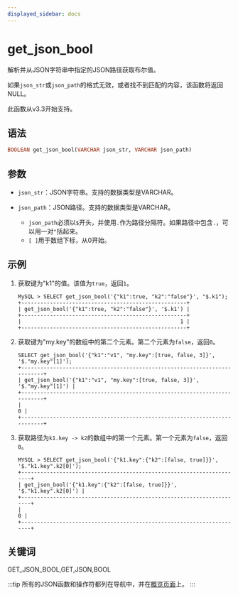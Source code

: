 ```yaml
---
displayed_sidebar: docs
---
```


# get_json_bool

解析并从JSON字符串中指定的JSON路径获取布尔值。

如果`json_str`或`json_path`的格式无效，或者找不到匹配的内容，该函数将返回NULL。

此函数从v3.3开始支持。

## 语法

```Haskell
BOOLEAN get_json_bool(VARCHAR json_str, VARCHAR json_path)
```

## 参数

- `json_str`：JSON字符串。支持的数据类型是VARCHAR。
- `json_path`：JSON路径。支持的数据类型是VARCHAR。
  
  - `json_path`必须以`$`开头，并使用`.`作为路径分隔符。如果路径中包含`.`，可以用一对`"`括起来。
  - `[ ]`用于数组下标，从0开始。

## 示例

1. 获取键为"k1"的值。该值为`true`，返回`1`。

    ```Plain Text
   MySQL > SELECT get_json_bool('{"k1":true, "k2":"false"}', "$.k1");
   +----------------------------------------------------+
   | get_json_bool('{"k1":true, "k2":"false"}', '$.k1') |
   +----------------------------------------------------+
   |                                                  1 |
   +----------------------------------------------------+
    ```

2. 获取键为"my.key"的数组中的第二个元素。第二个元素为`false`，返回`0`。

    ```Plain Text
   SELECT get_json_bool('{"k1":"v1", "my.key":[true, false, 3]}', '$."my.key"[1]');
   +--------------------------------------------------------------------------+
   | get_json_bool('{"k1":"v1", "my.key":[true, false, 3]}', '$."my.key"[1]') |
   +--------------------------------------------------------------------------+
   |                                                                        0 |
   +--------------------------------------------------------------------------+
    ```

3. 获取路径为`k1.key -> k2`的数组中的第一个元素。第一个元素为`false`，返回`0`。

    ```Plain Text
   MYSQL > SELECT get_json_bool('{"k1.key":{"k2":[false, true]}}', '$."k1.key".k2[0]');
   +----------------------------------------------------------------------+
   | get_json_bool('{"k1.key":{"k2":[false, true]}}', '$."k1.key".k2[0]') |
   +----------------------------------------------------------------------+
   |                                                                    0 |
   +----------------------------------------------------------------------+
    ```

## 关键词

GET_JSON_BOOL,GET,JSON,BOOL

:::tip
所有的JSON函数和操作符都列在导航中，并在[概览页面](../overview-of-json-functions-and-operators.md)上。
:::